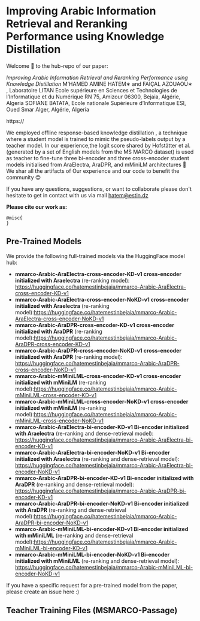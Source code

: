 # Improving Arabic Information Retrieval and Reranking Performance using Knowledge Distillation

Welcome 🙌 to the hub-repo of our paper:

*Improving Arabic Information Retrieval and Reranking Performance using Knowledge Distillation* M’HAMED AMINE HATEM∗ and FAIÇAL AZOUAOU∗ , Laboratoire LITAN Ecole supérieure en Sciences et Technologies de l’Informatique et du Numérique RN 75, Amizour 06300, Bejaia, Algérie, Algeria
SOFIANE BATATA, Ecole nationale Supérieure d’Informatique ESI, Oued Smar Alger, Algérie, Algeria

https://

We employed offline response-based knowledge distillation , a technique where a student model is trained to mimic the pseudo-labels output by a teacher model. In our experience,the logit score shared by Hofstätter et al.(generated by a set of English models from the MS MARCO dataset) is used as teacher to fine-tune three bi-encoder and three cross-encoder student models initialised from AraElectra, AraDPR, and mMiniLM architectures
 🎉 We shar all the artifacts of Our experience and our code to benefit the community  😊

If you have any questions, suggestions, or want to collaborate please don't hesitate to get in contact with us via mail hatem@estin.dz

**Please cite our work as:**
````
@misc{
}
````
## Pre-Trained Models

We provide the following full-trained models via the HuggingFace model hub:
* **mmarco-Arabic-AraElectra-cross-encoder-KD-v1 cross-encoder initialized with Araelectra**  (re-ranking model): https://huggingface.co/hatemestinbejaia/mmarco-Arabic-AraElectra-cross-encoder-KD-v1
* **mmarco-Arabic-AraElectra-cross-encoder-NoKD-v1 cross-encoder initialized with Araelectra**  (re-ranking model):https://huggingface.co/hatemestinbejaia/mmarco-Arabic-AraElectra-cross-encoder-NoKD-v1
* **mmarco-Arabic-AraDPR-cross-encoder-KD-v1 cross-encoder initialized with AraDPR** (re-ranking model):https://huggingface.co/hatemestinbejaia/mmarco-Arabic-AraDPR-cross-encoder-KD-v1
* **mmarco-Arabic-AraDPR-cross-encoder-NoKD-v1 cross-encoder initialized with AraDPR** (re-ranking model): https://huggingface.co/hatemestinbejaia/mmarco-Arabic-AraDPR-cross-encoder-NoKD-v1
* **mmarco-Arabic-mMiniLML-cross-encoder-KD-v1 cross-encoder initialized with mMiniLM** (re-ranking model):https://huggingface.co/hatemestinbejaia/mmarco-Arabic-mMiniLML-cross-encoder-KD-v1
* **mmarco-Arabic-mMiniLML-cross-encoder-NoKD-v1 cross-encoder initialized with mMiniLM** (re-ranking model):https://huggingface.co/hatemestinbejaia/mmarco-Arabic-mMiniLML-cross-encoder-NoKD-v1
* **mmarco-Arabic-AraElectra-bi-encoder-KD-v1 Bi-encoder initialized  with Araelectra** (re-ranking and dense-retrieval model): https://huggingface.co/hatemestinbejaia/mmarco-Arabic-AraElectra-bi-encoder-KD-v1
* **mmarco-Arabic-AraElectra-bi-encoder-NoKD-v1 Bi-encoder initialized  with Araelectra** (re-ranking and dense-retrieval model): https://huggingface.co/hatemestinbejaia/mmarco-Arabic-AraElectra-bi-encoder-NoKD-v1
* **mmarco-Arabic-AraDPR-bi-encoder-KD-v1 Bi-encoder initialized  with AraDPR** (re-ranking and dense-retrieval model): https://huggingface.co/hatemestinbejaia/mmarco-Arabic-AraDPR-bi-encoder-KD-v1
* **mmarco-Arabic-AraDPR-bi-encoder-NoKD-v1 Bi-encoder initialized  with AraDPR** (re-ranking and dense-retrieval model):https://huggingface.co/hatemestinbejaia/mmarco-Arabic-AraDPR-bi-encoder-NoKD-v1
* **mmarco-Arabic-mMiniLML-bi-encoder-KD-v1 Bi-encoder initialized  with mMiniLML** (re-ranking and dense-retrieval model):https://huggingface.co/hatemestinbejaia/mmarco-Arabic-mMiniLML-bi-encoder-KD-v1
* **mmarco-Arabic-mMiniLML-bi-encoder-NoKD-v1 Bi-encoder initialized  with mMiniLML** (re-ranking and dense-retrieval model): https://huggingface.co/hatemestinbejaia/mmarco-Arabic-mMiniLML-bi-encoder-NoKD-v1

If you have a specific request for a pre-trained model from the paper, please create an issue here :) 

## Teacher Training Files (MSMARCO-Passage)
